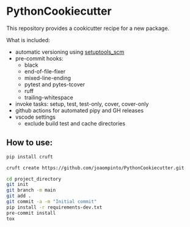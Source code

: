# PythonCookiecutter

This repository provides a cookicutter recipe for a new package.

What is included:
- automatic versioning using [setuptools_scm](https://pypi.org/project/setuptools-scm/)
- pre-commit hooks:
    - black
    - end-of-file-fixer
    - mixed-line-ending
    - pytest and pytes-tcover
    - ruff
    - trailing-whitespace
- invoke tasks: setup, test, test-only, cover, cover-only
- github actions for automated pipy and GH releases
- vscode settings
    - exclude build test and cache directories


## How to use:
```sh
pip install cruft

cruft create https://github.com/joaompinto/PythonCookiecutter.git

cd project_directory
git init
git branch -m main
git add .
git commit -a -m "Initial commit"
pip install -r requirements-dev.txt
pre-commit install
tox
```
